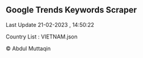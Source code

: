 

## Google Trends Keywords Scraper 
 
Last Update 21-02-2023 , 14:50:22

Country List :
VIETNAM.json



© Abdul Muttaqin 
